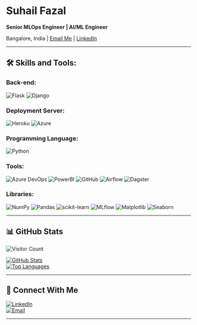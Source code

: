 # Suhail Fazal

**Senior MLOps Engineer | AI/ML Engineer**

Bangalore, India | [Email Me](mailto:suhailfazaln@gmail.com) | [LinkedIn](https://www.linkedin.com/in/suhailfazal/)

---

## 🛠️ Skills and Tools:


### Back-end:
![Flask](https://img.shields.io/badge/flask-%23000.svg?style=for-the-badge&logo=flask&logoColor=white) 
![Django](https://img.shields.io/badge/django-%23092E20.svg?style=for-the-badge&logo=django&logoColor=white) 

### Deployment Server:
![Heroku](https://img.shields.io/badge/heroku-%23430098.svg?style=for-the-badge&logo=heroku&logoColor=white) 
![Azure](https://img.shields.io/badge/azure-%230072C6.svg?style=for-the-badge&logo=microsoft-azure&logoColor=white) 

### Programming Language:
![Python](https://img.shields.io/badge/python-3670A0?style=for-the-badge&logo=python&logoColor=ffdd54)


### Tools:
![Azure DevOps](https://img.shields.io/badge/Azure_DevOps-%230072C6.svg?style=for-the-badge&logo=azure-devops&logoColor=white) 
![PowerBI](https://img.shields.io/badge/PowerBI-F2C811.svg?style=for-the-badge&logo=Power-BI&logoColor=black) 
![GitHub](https://img.shields.io/badge/github-%23121011.svg?style=for-the-badge&logo=github&logoColor=white) 
![Airflow](https://img.shields.io/badge/Apache%20Airflow-017CEE?style=for-the-badge&logo=Apache%20Airflow&logoColor=white) 
![Dagster](https://img.shields.io/badge/Dagster-162d3d.svg?style=for-the-badge&logo=Dagster&logoColor=white)

### Libraries:
![NumPy](https://img.shields.io/badge/numpy-%23013243.svg?style=for-the-badge&logo=numpy&logoColor=white) 
![Pandas](https://img.shields.io/badge/pandas-%23150458.svg?style=for-the-badge&logo=pandas&logoColor=white) 
![scikit-learn](https://img.shields.io/badge/scikit--learn-%23F7931E.svg?style=for-the-badge&logo=scikit-learn&logoColor=white) 
![MLflow](https://img.shields.io/badge/MLflow-%23d0a16b.svg?style=for-the-badge&logo=MLflow&logoColor=white) 
![Matplotlib](https://img.shields.io/badge/Matplotlib-005571?style=for-the-badge&logo=Matplotlib&logoColor=white) 
![Seaborn](https://img.shields.io/badge/Seaborn-%230C55A5.svg?style=for-the-badge&logo=Seaborn&logoColor=white)

---

## 📊 GitHub Stats

![Visitor Count](https://profile-counter.glitch.me/{suhailfazal}/count.svg)

[![GitHub Stats](https://github-readme-stats.vercel.app/api?username=suhailfazal)](https://github.com/suhailfazal/github-readme-stats)  
[![Top Languages](https://github-readme-stats.vercel.app/api/top-langs/?username=suhailfazal)](https://github.com/suhailfazal/github-readme-stats)

---

## 🔗 Connect With Me

[![LinkedIn](https://img.shields.io/badge/LinkedIn-blue?style=for-the-badge&logo=linkedin)](https://www.linkedin.com/in/suhailfazal/)  
[![Email](https://img.shields.io/badge/Email-red?style=for-the-badge&logo=gmail)](mailto:suhailfazaln@gmail.com)

---
